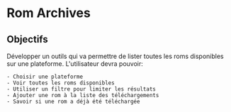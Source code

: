 # Rom Archives

## Objectifs

Développer un outils qui va permettre de lister toutes les roms disponibles sur une plateforme.
L'utilisateur devra pouvoir:

    - Choisir une plateforme
    - Voir toutes les roms disponibles
    - Utiliser un filtre pour limiter les résultats
    - Ajouter une rom à la liste des téléchargements
    - Savoir si une rom a déjà été téléchargée

